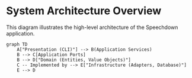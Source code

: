 # System Architecture Overview

This diagram illustrates the high-level architecture of the Speechdown application.

```mermaid
graph TD
    A["Presentation (CLI)"] --> B(Application Services)
    B --> C[Application Ports]
    B --> D["Domain (Entities, Value Objects)"]
    C -- Implemented by --> E["Infrastructure (Adapters, Database)"]
    E --> D
```